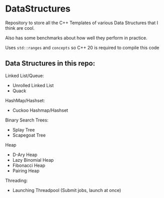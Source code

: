 # DataStructures
Repository to store all the C++ Templates of various Data Structures that I think are cool. 

Also has some benchmarks about how well they perform in practice. 

Uses `std::ranges` and `concepts` so C++ 20 is required to compile this code

## Data Structures in this repo: 

Linked List/Queue: 
- Unrolled Linked List
- Quack

HashMap/Hashset:
- Cuckoo Hashmap/Hashset

Binary Search Trees: 
- Splay Tree
- Scapegoat Tree

Heap
- D-Ary Heap
- Lazy Binomial Heap
- Fibonacci Heap
- Pairing Heap 

Threading: 
- Launching Threadpool (Submit jobs, launch at once)
